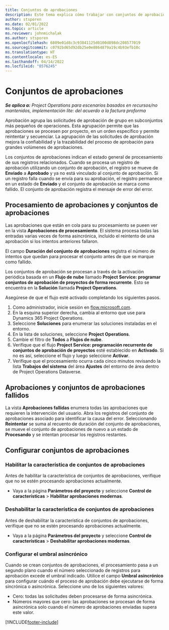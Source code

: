 ```yaml
---
title: Conjuntos de aprobaciones
description: Este tema explica cómo trabajar con conjuntos de aprobaciones, solicitudes y los subconjuntos de esas operaciones.
author: stsporen
ms.date: 02/01/2022
ms.topic: article
ms.reviewer: johnmichalak
ms.author: stsporen
ms.openlocfilehash: 6809e01d8c3c93841125d0100d898dc208577019
ms.sourcegitcommit: c0792bd65d92db25e0e8864879a19c4b93efb10c
ms.translationtype: HT
ms.contentlocale: es-ES
ms.lasthandoff: 04/14/2022
ms.locfileid: "8576245"
---
```

# <a name="approval-sets"></a>Conjuntos de aprobaciones

_**Se aplica a:** Project Operations para escenarios basados en recursos/no mantenidos, implementación lite: del acuerdo a la factura proforma_

Aprobación agrupa las solicitudes de aprobación de grupo en subconjuntos más pequeños de operaciones. Esta agrupación permite que las aprobaciones se procesen por proyecto, en un orden específico y permite reintentar y secuenciar. La agrupación de las solicitudes de aprobación mejora la confiabilidad y la trazabilidad del proceso de aprobación para grandes volúmenes de aprobaciones.

Los conjuntos de aprobaciones indican el estado general de procesamiento de sus registros relacionados. Cuando se procesa un registro de aprobación utilizando un conjunto de aprobación, el registro se mueve de **Enviado** a **Aprobado** y ya no está vinculado al conjunto de aprobación. Si un registro falla cuando se envía para su aprobación, el registro permanece en un estado de **Enviado** y el conjunto de aprobación se marca como fallido. El conjunto de aprobación registra el mensaje de error del error.

## <a name="processing-approvals-and-approval-sets"></a>Procesamiento de aprobaciones y conjuntos de aprobaciones
Las aprobaciones que están en cola para su procesamiento se pueen ver en la vista **Aprobaciones de procesamiento**. El sistema procesa todas las entradas varias veces de forma asincrónica, incluido el reintento de una aprobación si los intentos anteriores fallaron.

El campo **Duración del conjunto de aprobaciones** registra el número de intentos que quedan para procesar el conjunto antes de que se marque como fallido.

Los conjuntos de aprobación se procesan a través de la activación periódica basada en un **Flujo de nube** llamado **Project Service: programar conjuntos de aprobación de proyectos de forma recurrente**. Esto se encuentra en la **Solución** llamada **Project Operations**. 

Asegúrese de que el flujo esté activado completando los siguientes pasos.

1. Como administrador, inicie sesión en [flow.microsoft.com](https://powerautomate.microsoft.com).
2. En la esquina superior derecha, cambia al entorno que use para Dynamics 365 Project Operations.
3. Seleccione **Soluciones** para enumerar las soluciones instaladas en el entorno.
4. En la lista de soluciones, seleccione **Project Operations**.
5. Cambie el filtro de **Todos** a **Flujos de nube**.
6. Verifique que el flujo **Project Service: programación recurrente de conjuntos de aprobación de proyectos** esté establecido en **Activado**. Si no es así, seleccione el flujo y luego seleccione **Activar**.
7. Verifique que el procesamiento ocurra cada cinco minutos revisando la lista **Trabajos del sistema** del área **Ajustes** del entorno de área dentro de Project Operations Dataverse.

## <a name="failed-approvals-and-approval-sets"></a>Aprobaciones y conjuntos de aprobaciones fallidos
La vista **Aprobaciones fallidas** enumera todas las aprobaciones que requieren la intervención del usuario. Abra los registros del conjunto de aprobaciones asociado para identificar la causa del error.
Seleccionando **Reintentar** se suma al recuento de duración del conjunto de aprobaciones, se mueve el conjunto de aprobaciones de nuevo a un estado de **Procesando** y se intentan procesar los registros restantes.

## <a name="configure-approval-sets"></a>Configurar conjuntos de aprobaciones

### <a name="enable-the-approval-sets-feature"></a>Habilitar la característica de conjuntos de aprobaciones
Antes de habilitar la característica de conjuntos de aprobaciones, verifique que no se estén procesando aprobaciones actualmente.

- Vaya a la página **Parámetros del proyecto** y seleccione **Control de características** > **Habilitar aprobaciones modernas**.

### <a name="turn-off-the-approval-sets-feature"></a>Deshabilitar la característica de conjuntos de aprobaciones
Antes de deshabilitar la característica de conjuntos de aprobaciones, verifique que no se estén procesando aprobaciones actualmente.

- Vaya a la página **Parámetros del proyecto** y seleccione **Control de características** > **Deshabilitar aprobaciones modernas**.

### <a name="configuring-the-asynchronous-threshold"></a>Configurar el umbral asincrónico 
Cuando se crean conjuntos de aprobaciones, el procesamiento pasa a un segundo plano cuando el número seleccionado de registros para aprobación excede el umbral indicado. Utilice el campo **Umbral asincrónico** para configurar cuándo el proceso de aprobación debe ejecutarse de forma sincrónica o asincrónica. Seleccione uno de los siguientes valores:

  - Cero: todas las solicitudes deben procesarse de forma asincrónica. 
  - Números mayores que cero: las aprobaciones se procesan de forma asincrónica solo cuando el número de aprobaciones enviadas supera este valor.

[!INCLUDE[footer-include](../includes/footer-banner.md)]
